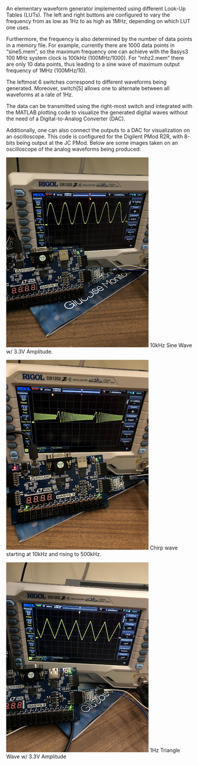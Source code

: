 An elementary waveform generator implemented using different Look-Up Tables (LUTs). The left and right buttons are configured to vary the frequency from as low as 1Hz to as high as 1MHz, depending on which LUT one uses.

Furthermore, the frequency is also determined by the number of data points in a memory file. For example, currently there are 1000 data points in “sine5.mem”, so the maximum frequency one can achieve with the Basys3 100 MHz system clock is 100kHz (100MHz/1000).  For “mhz2.mem” there are only 10 data points, thus leading to a sine wave of maximum output frequency of 1MHz (100MHz/10).

The leftmost 6 switches correspond to different waveforms being generated. Moreover, switch[5] allows one to alternate between all waveforms at a rate of 1Hz.

The data can be transmitted using the right-most switch and integrated with the MATLAB plotting code to visualize the generated digital waves without the need of a Digital-to-Analog Converter (DAC).

Additionally, one can also connect the outputs to a DAC for visualization on an oscilloscope. This code is configured for the Digilent PMod R2R, with 8-bits being output at the JC PMod. Below are some images taken on an oscilloscope of the analog waveforms being produced:

![Fail](https://github.com/brady-ryan/basys3_fpga/blob/main/images/digital_sine.jpg)
10kHz Sine Wave w/ 3.3V Amplitude.

![Fail](https://github.com/brady-ryan/basys3_fpga/blob/main/images/digital_chirp.jpg)
Chirp wave starting at 10kHz and rising to 500kHz.

![Fail](https://github.com/brady-ryan/basys3_fpga/blob/main/images/digital_triangle.jpg)
1Hz Triangle Wave w/ 3.3V Amplitude


